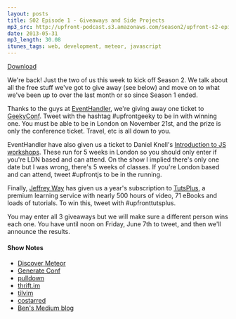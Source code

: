 ```yaml
---
layout: posts
title: S02 Episode 1 - Giveaways and Side Projects
mp3_src: http://upfront-podcast.s3.amazonaws.com/season2/upfront-s2-episode1.mp3
date: 2013-05-31
mp3_length: 30.08
itunes_tags: web, development, meteor, javascript
---
```


<a href="http://upfront-podcast.s3.amazonaws.com/season2/upfront-s2-episode1.mp3" class="download-button">Download</a>

We're back! Just the two of us this week to kick off Season 2. We talk about all the free stuff we've got to give away (see below) and move on to what we've been up to over the last month or so since Season 1 ended.

Thanks to the guys at [EventHandler](http://twitter.com/eventhandleruk), we're giving away one ticket to [GeekyConf](http://geekyconf.com/). Tweet with the hashtag #upfrontgeeky to be in with winning one. You must be able to be in London on November 21st, and the prize is only the conference ticket. Travel, etc is all down to you.

EventHandler have also given us a ticket to Daniel Knell's [Introduction to JS workshops](http://ldnjsnightclass-introtojs.eventbrite.com/). These run for 5 weeks in London so you should only enter if you're LDN based and can attend. On the show I implied there's only one date but I was wrong, there's 5 weeks of classes. If you're London based and can attend, tweet #upfrontjs to be in the running.

Finally, [Jeffrey Way](http://twitter.com/jeffrey_way) has given us a year's subscription to [TutsPlus](http://tutsplus.com/), a premium learning service with nearly 500 hours of video, 71 eBooks and loads of tutorials. To win this, tweet with #upfronttutsplus.

You may enter all 3 giveaways but we will make sure a different person wins each one. You have until noon on Friday, June 7th to tweet, and then we'll announce the results.

#### Show Notes
- [Discover Meteor](http://www.discovermeteor.com/)
- [Generate Conf](http://www.generateconf.com/)
- [pulldown](https://github.com/jackfranklin/pulldown)
- [thrift.im](http://thrift.im/)
- [tilvim](http://tilvim.com/)
- [costarred](http://costarred.im/)
- [Ben's Medium blog](https://medium.com/@benhowdle)
